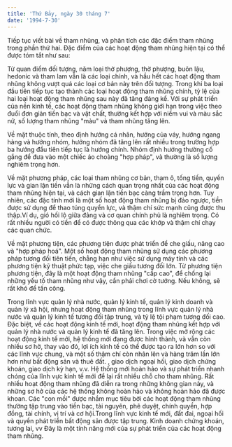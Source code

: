 ```yaml
---
title: 'Thứ Bảy, ngày 30 tháng 7'
date: '1994-7-30'
---
```


Tiếp tục viết bài về tham nhũng, và phân tích các đặc điểm tham nhũng trong phần thứ hai. Đặc điểm của các hoạt động tham nhũng hiện tại có thể được tóm tắt như sau:

Từ quan điểm đối tượng, năm loại thờ phượng, thờ phượng, buôn lậu, hedonic và tham lam vẫn là các loại chính, và hầu hết các hoạt động tham nhũng không vượt quá các loại cơ bản này trên đối tượng. Trong khi ba loại đầu tiên tiếp tục tạo thành các loại hoạt động tham nhũng chính, tỷ lệ của hai loại hoạt động tham nhũng sau này đã tăng đáng kể. Với sự phát triển của nền kinh tế, các hoạt động tham nhũng không giới hạn trong việc theo đuổi đơn giản tiền bạc và vật chất, thường kết hợp với niềm vui và màu sắc nữ, số lượng tham nhũng "màu" và tham nhũng tăng lên.

Về mặt thuộc tính, theo định hướng cá nhân, hướng của váy, hướng ngang hàng và hướng nhóm, hướng nhóm đã tăng lên rất nhiều trong trường hợp ba hướng đầu tiên tiếp tục là hướng chính. Nhóm định hướng thường cố gắng để đưa vào một chiếc áo choàng "hợp pháp", và thường là số lượng nghiêm trọng hơn.

Về mặt phương pháp, các loại tham nhũng cơ bản, tham ô, tống tiền, quyền lực và gian lận tiền vẫn là những cách quan trọng nhất của các hoạt động tham nhũng hiện tại, và cách gian lận tiền bạc càng trầm trọng hơn. Tuy nhiên, các đặc tính mới là một số hoạt động tham nhũng bị đảo ngược, tiền được sử dụng để thao túng quyền lực, và thậm chí sức mạnh cũng được thu thập.Ví dụ, gió hối lộ giữa đảng và cơ quan chính phủ là nghiêm trọng. Có rất nhiều người có tiền để có được thông qua các khớp và thậm chí chạy các quan chức.

Về mặt phương tiện, các phương tiện được phát triển để che giấu, nâng cao và "hợp pháp hoá". Một số hoạt động tham nhũng sử dụng các phương pháp tương đối tiên tiến, chẳng hạn như việc sử dụng máy tính và các phương tiện kỹ thuật phức tạp, việc che giấu tương đối lớn. Từ phương tiện phương tiện, đây là một hoạt động tham nhũng "cấp cao", để chống lại những yếu tố tham nhũng như vậy, cần phải chơi cờ tướng. Nếu không, sẽ rất khó để tấn công.

Trong lĩnh vực quản lý nhà nước, quản lý kinh tế, quản lý kinh doanh và quản lý xã hội, nhưng hoạt động tham nhũng trong lĩnh vực quản lý nhà nước và quản lý kinh tế tương đối tập trung, và tỷ lệ tội phạm tương đối cao. Đặc biệt, về các hoạt động kinh tế mới, hoạt động tham nhũng kết hợp với quản lý nhà nước và quản lý kinh tế đã tăng lên. Trong việc mở rộng các hoạt động kinh tế mới, hệ thống mới đang được hình thành, và vẫn còn nhiều sơ hở, thay vào đó, lợi ích kinh tế có thể được tạo ra lớn hơn so với các lĩnh vực chung, và một số thậm chí còn nhân lên và hàng trăm lần lớn hơn như bất động sản và thuê đất. , giao dịch ngoại hối, giao dịch chứng khoán, giao dịch kỳ hạn, v.v. Hệ thống mới hoàn hảo và sự phát triển nhanh chóng của lĩnh vực kinh tế mới để lại rất nhiều chỗ cho tham nhũng. Rất nhiều hoạt động tham nhũng đã diễn ra trong những không gian này, và những sơ hở của các hệ thống không hoàn hảo và không hoàn hảo đã được khoan. Các "con mồi" được nhắm mục tiêu bởi các hoạt động tham nhũng thường tập trung vào tiền bạc, tài nguyên, phê duyệt, chính quyền, hợp đồng, tài chính, vị trí và cơ hội.Trong lĩnh vực kinh tế mới, đất đai, ngoại hối và quyền phát triển bất động sản được tập trung. Kinh doanh chứng khoán, tương lai, vv Đây là một tính năng mới của sự phát triển của các hoạt động tham nhũng.

